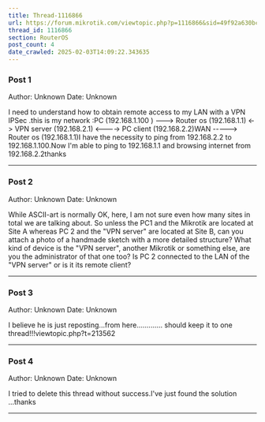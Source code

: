 ```yaml
---
title: Thread-1116866
url: https://forum.mikrotik.com/viewtopic.php?p=1116866&sid=49f92a630bc7970d8ca50523be880e8f#p1116866
thread_id: 1116866
section: RouterOS
post_count: 4
date_crawled: 2025-02-03T14:09:22.343635
---
```


### Post 1
Author: Unknown
Date: Unknown

I need to understand how to obtain remote access to my LAN with a VPN IPSec .this is my network  :PC (192.168.1.100 ) ---> Router os (192.168.1.1) <-> VPN server  (192.168.2.1)   <----> PC client   (192.168.2.2)WAN -----> Router os (192.168.1.1)I have the necessity to ping from 192.168.2.2 to 192.168.1.100.Now I'm able to ping to 192.168.1.1 and browsing internet from 192.168.2.2thanks

---
### Post 2
Author: Unknown
Date: Unknown

While ASCII-art is normally OK, here, I am not sure even how many sites in total we are talking about. So unless the PC1 and the Mikrotik are located at Site A whereas PC 2 and the "VPN server" are located at Site B, can you attach a photo of a handmade sketch with a more detailed structure? What kind of device is the "VPN server", another Mikrotik or something else, are you the administrator of that one too? Is PC 2 connected to the LAN of the "VPN server" or is it its remote client?

---
### Post 3
Author: Unknown
Date: Unknown

I believe he is just reposting...from here............. should keep it to one thread!!!viewtopic.php?t=213562

---
### Post 4
Author: Unknown
Date: Unknown

I tried to delete this thread without success.I've just found the solution ...thanks

---
